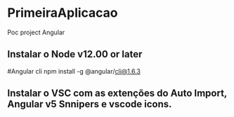 # PrimeiraAplicacao

Poc project Angular  

## Instalar o Node v12.00 or later

#Angular cli 
    npm install -g @angular/cli@1.6.3  
    
## Instalar o VSC com as extenções do Auto Import, Angular v5 Snnipers e vscode icons.  

